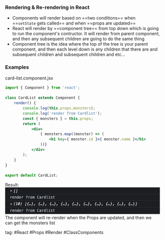 ### Rendering & Re-rendering in React
- Components will render based on ==two conditions== when ==`setState` gets called== and when ==props are updated==
- React will render by ==component tree== from top down which is going to run the component's contructor. It will render from parent component, and then any subsequent children are going to do the same thing
- Component tree is the idea where the top of the tree is your parent component, and then each level down is any children that there are and subsequent children and subsequent children and etc...

### Examples
card-list.component.jsx
```jsx
import { Component } from 'react';

class CardList extends Component {
	render() {
		console.log(this.props.monsters);
		console.log('render from Cardlist');
		const { monsters } = this.props;
		return (
			<div>
				{ monsters.map((monster) => (
					<h1 key={ monster.id }>{ monster.name }</h1>
				))}
			</div>
		);
	}
}

export default CardList;
```

Result:
![](./photo/Pasted%20image%2020230307151654.png)
The component will re-render when the Props are updated, and then we can get the monsters list

tag: #React #Props #Render #ClassComponents 

